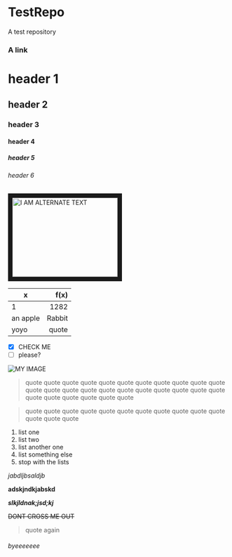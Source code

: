# TestRepo
A test repository

### A link
# header 1
## header 2
### header 3
#### header 4
##### header 5
###### header 6

<a href="http://www.youtube.com/watch?feature=player_embedded&v=dQw4w9WgXcQ
" target="_blank"><img src="http://img.youtube.com/vi/dQw4w9WgXcQ/0.jpg" 
alt="I AM ALTERNATE TEXT" width="240" height="180" border="10" /></a>

| x | f(x) |
| --- | ---------------: |
| 1 | 1282 |
| an apple | Rabbit |
| yoyo | quote |

- [x] CHECK ME
- [ ] please?

![MY IMAGE](https://media.idownloadblog.com/wp-content/uploads/2018/07/Samsung-iphone-X-ad-notch.jpg)

> quote quote quote quote quote quote quote quote quote quote quote quote quote quote 
> quote quote quote quote quote quote quote quote quote quote quote quote quote quote 

> quote quote quote quote quote quote quote quote quote quote quote quote quote quote 

1. list one
2. list two
3. list another one
4. list something else
5. stop with the lists

*jabdljbsaldjb*

**adskjndkjabskd**

**_slkjldnak;jsd;kj_**

~~DONT CROSS ME OUT~~

> quote again

###### byeeeeeee



